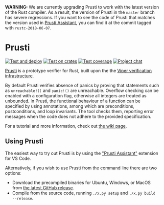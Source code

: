 **WARNING:** We are currently upgrading Prusti to work with the latest version of the Rust compiler. As a result, the version of Prusti in the `master` branch has severe regressions. If you want to see the code of Prusti that matches the version used in [Prusti Assistant](https://marketplace.visualstudio.com/items?itemName=viper-admin.prusti-assistant), you can find it at the commit tagged with `rustc-2018-06-07`.

Prusti
======

[![Test and deploy](https://github.com/viperproject/prusti-dev/workflows/Test%20and%20deploy/badge.svg)](https://github.com/viperproject/prusti-dev/actions?query=workflow%3A"Test+and+deploy"+branch%3Amaster)
[![Test on crates](https://github.com/viperproject/prusti-dev/workflows/Test%20on%20crates/badge.svg)](https://github.com/viperproject/prusti-dev/actions?query=workflow%3A"Test+on+crates"+branch%3Amaster)
[![Test coverage](https://codecov.io/gh/viperproject/prusti-dev/branch/master/graph/badge.svg)](https://codecov.io/gh/viperproject/prusti-dev)
[![Project chat](https://img.shields.io/badge/Zulip-join_chat-brightgreen.svg)](https://prusti.zulipchat.com/)

[Prusti](http://www.pm.inf.ethz.ch/research/prusti.html) is a prototype verifier for Rust,
built upon the the [Viper verification infrastructure](http://www.pm.inf.ethz.ch/research/viper.html).

By default Prusti verifies absence of panics by proving that statements such as `unreachable!()` and `panic!()` are unreachable.
Overflow checking can be enabled with a configuration flag, otherwise all integers are treated as unbounded.
In Prusti, the functional behaviour of a function can be specified by using annotations, among which are preconditions, postconditions, and loop invariants.
The tool checks them, reporting error messages when the code does not adhere to the provided specification.

For a tutorial and more information, check out [the wiki page](https://github.com/viperproject/prusti-dev/wiki).


Using Prusti
------------

The easiest way to try out Prusti is by using the ["Prusti Assistant"](https://marketplace.visualstudio.com/items?itemName=viper-admin.prusti-assistant) extension for VS Code.

Alternatively, if you wish to use Prusti from the command line there are two options:
* Download the precompiled binaries for Ubuntu, Windows, or MacOS from [the latest GitHub release](https://github.com/viperproject/prusti-dev/releases/latest).
* Compile from the source code, running `./x.py setup` and `./x.py build --release`.
